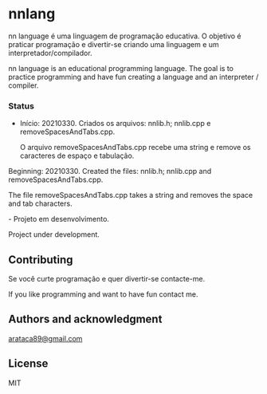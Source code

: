 # nnlang
nn language é uma linguagem de programação educativa. O objetivo é praticar programação e divertir-se criando uma linguagem e um interpretador/compilador. 

nn language is an educational programming language. The goal is to practice programming and have fun creating a language and an interpreter / compiler.

### Status
- Início: 20210330. Criados os arquivos: nnlib.h; nnlib.cpp e removeSpacesAndTabs.cpp.<p>
O arquivo removeSpacesAndTabs.cpp recebe uma string e remove os caracteres de espaço e tabulação.  

<p><p>
Beginning: 20210330. Created the files: nnlib.h; nnlib.cpp and removeSpacesAndTabs.cpp. <p>
The file removeSpacesAndTabs.cpp takes a string and removes the space and tab characters.
<p><p>
- Projeto em desenvolvimento.<p>
Project under development.

## Contributing
Se você curte programação e quer divertir-se contacte-me.

If you like programming and want to have fun contact me.

## Authors and acknowledgment
arataca89@gmail.com

## License
MIT



